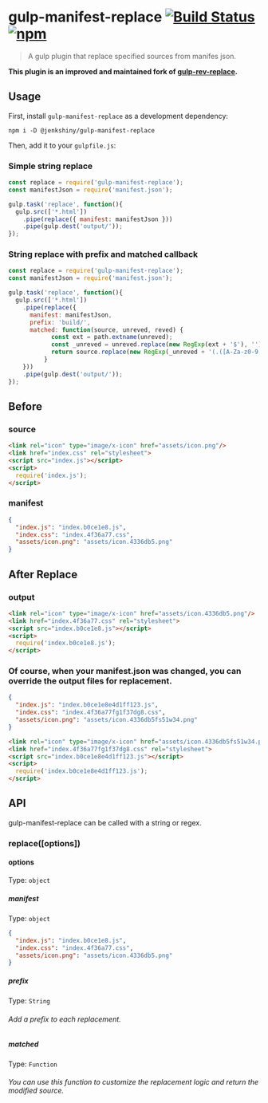 ﻿# gulp-manifest-replace [![Build Status](https://travis-ci.com/jenkshiny/gulp-manifest-replace.svg?branch=master)](https://travis-ci.com/jenkshiny/gulp-manifest-replace) [![npm](https://img.shields.io/npm/v/@jenkshiny/gulp-manifest-replace.svg)](https://www.npmjs.com/package/@jenkshiny/gulp-manifest-replace)
> A gulp plugin that replace specified sources from manifes json.

**This plugin is an improved and maintained fork of [gulp-rev-replace](https://github.com/jamesknelson/gulp-rev-replace).**

## Usage

First, install `gulp-manifest-replace` as a development dependency:

```shell
npm i -D @jenkshiny/gulp-manifest-replace
```

Then, add it to your `gulpfile.js`:

### Simple string replace
```javascript
const replace = require('gulp-manifest-replace');
const manifestJson = require('manifest.json');

gulp.task('replace', function(){
  gulp.src(['*.html'])
    .pipe(replace({ manifest: manifestJson }))
    .pipe(gulp.dest('output/'));
});
```

### String replace with prefix and matched callback
```javascript
const replace = require('gulp-manifest-replace');
const manifestJson = require('manifest.json');

gulp.task('replace', function(){
  gulp.src(['*.html'])
    .pipe(replace({ 
      manifest: manifestJson,
      prefix: 'build/',
      matched: function(source, unreved, reved) {
            const ext = path.extname(unreved);
            const _unreved = unreved.replace(new RegExp(ext + '$'), '');
            return source.replace(new RegExp(_unreved + '(.([A-Za-z0-9.]{5,}))?' + ext + '(\s{0,})?(["|\'])', 'gim'), reved + '$3$4');
          }
    }))
    .pipe(gulp.dest('output/'));
});
```

## Before
### source
```html
<link rel="icon" type="image/x-icon" href="assets/icon.png"/>
<link href="index.css" rel="stylesheet">
<script src="index.js"></script>
<script>
  require('index.js');
</script>
```
### manifest
```json
{
  "index.js": "index.b0ce1e8.js",
  "index.css": "index.4f36a77.css",
  "assets/icon.png": "assets/icon.4336db5.png"
}
```
## After Replace
### output
```html
<link rel="icon" type="image/x-icon" href="assets/icon.4336db5.png"/>
<link href="index.4f36a77.css" rel="stylesheet">
<script src="index.b0ce1e8.js"></script>
<script>
  require('index.b0ce1e8.js');
</script>
```
### Of course, when your manifest.json was changed, you can override the output files for replacement.
```json
{
  "index.js": "index.b0ce1e8e4d1ff123.js",
  "index.css": "index.4f36a77fg1f37dg8.css",
  "assets/icon.png": "assets/icon.4336db5fs51w34.png"
}
```
```html
<link rel="icon" type="image/x-icon" href="assets/icon.4336db5fs51w34.png"/>
<link href="index.4f36a77fg1f37dg8.css" rel="stylesheet">
<script src="index.b0ce1e8e4d1ff123.js"></script>
<script>
  require('index.b0ce1e8e4d1ff123.js');
</script>
```

## API

gulp-manifest-replace can be called with a string or regex.

### replace([options])

#### options
Type: `object`

##### manifest
Type: `object`
```json
{
  "index.js": "index.b0ce1e8.js",
  "index.css": "index.4f36a77.css",
  "assets/icon.png": "assets/icon.4336db5.png"
}
```

##### prefix
Type: `String`

###### Add a prefix to each replacement.

##### matched
Type: `Function`

###### You can use this function to customize the replacement logic and return the modified source.
